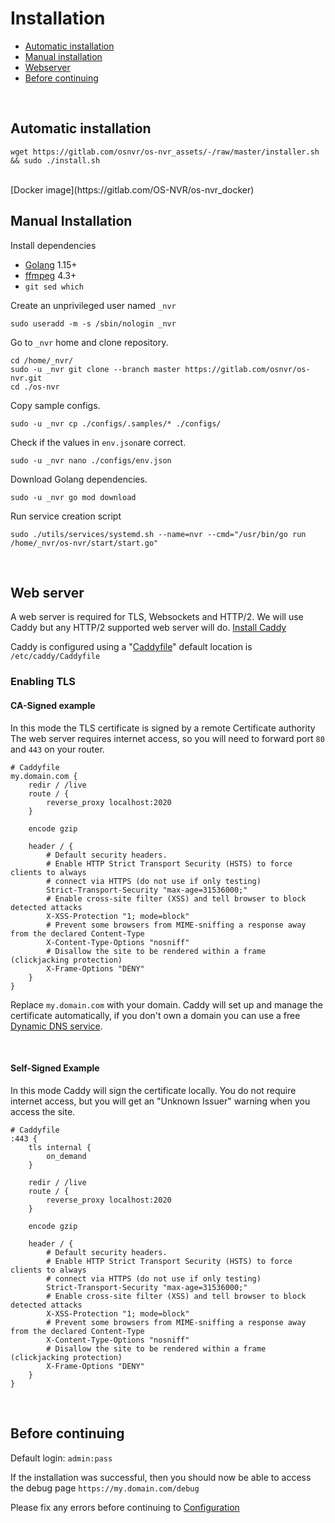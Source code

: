 # Installation

- [Automatic installation](#automatic-installation)
- [Manual installation](#manual-installation)
- [Webserver](#web-server)
- [Before continuing](#before-continuing)

<br>

## Automatic installation

    wget https://gitlab.com/osnvr/os-nvr_assets/-/raw/master/installer.sh && sudo ./install.sh

<br>
[Docker image](https://gitlab.com/OS-NVR/os-nvr_docker)


## Manual Installation

Install dependencies

- [Golang](https://golang.org/doc/install) 1.15+
- [ffmpeg](https://ffmpeg.org/download.html) 4.3+
- `git sed which`

Create an unprivileged user named `_nvr`

    sudo useradd -m -s /sbin/nologin _nvr

Go to `_nvr` home and clone repository.

    cd /home/_nvr/
    sudo -u _nvr git clone --branch master https://gitlab.com/osnvr/os-nvr.git
    cd ./os-nvr

Copy sample configs.

    sudo -u _nvr cp ./configs/.samples/* ./configs/

Check if the values in `env.json`are correct.

    sudo -u _nvr nano ./configs/env.json

Download Golang dependencies.
	
	sudo -u _nvr go mod download

Run service creation script

    sudo ./utils/services/systemd.sh --name=nvr --cmd="/usr/bin/go run /home/_nvr/os-nvr/start/start.go"

<br>

## Web server

A web server is required for TLS, Websockets and HTTP/2. We will use Caddy but any HTTP/2 supported web server will do. [Install Caddy](https://caddyserver.com/docs/install)

Caddy is configured using a "[Caddyfile](https://caddyserver.com/docs/caddyfile)" default location is `/etc/caddy/Caddyfile`

### Enabling TLS

#### CA-Signed example

In this mode the TLS certificate is signed by a remote Certificate authority
The web server requires internet access, so you will need to forward port `80` and `443` on your router.

```
# Caddyfile
my.domain.com {
	redir / /live
	route / {
		reverse_proxy localhost:2020
    }

    encode gzip

    header / {
		# Default security headers.
		# Enable HTTP Strict Transport Security (HSTS) to force clients to always
		# connect via HTTPS (do not use if only testing)
		Strict-Transport-Security "max-age=31536000;"
		# Enable cross-site filter (XSS) and tell browser to block detected attacks
		X-XSS-Protection "1; mode=block"
		# Prevent some browsers from MIME-sniffing a response away from the declared Content-Type
		X-Content-Type-Options "nosniff"
		# Disallow the site to be rendered within a frame (clickjacking protection)
		X-Frame-Options "DENY"
	}
}
```

Replace `my.domain.com` with your domain. Caddy will set up and manage the certificate automatically, if you don't own a domain you can use a free [Dynamic DNS service](https://www.comparitech.com/net-admin/dynamic-dns-providers/).

<br>

#### Self-Signed Example

In this mode Caddy will sign the certificate locally. You do not require internet access, but you will get an "Unknown Issuer" warning when you access the site.

```
# Caddyfile
:443 {
	tls internal {
		on_demand
	}

	redir / /live
	route / {
		reverse_proxy localhost:2020
    }

    encode gzip

    header / {
		# Default security headers.
		# Enable HTTP Strict Transport Security (HSTS) to force clients to always
		# connect via HTTPS (do not use if only testing)
		Strict-Transport-Security "max-age=31536000;"
		# Enable cross-site filter (XSS) and tell browser to block detected attacks
		X-XSS-Protection "1; mode=block"
		# Prevent some browsers from MIME-sniffing a response away from the declared Content-Type
		X-Content-Type-Options "nosniff"
		# Disallow the site to be rendered within a frame (clickjacking protection)
		X-Frame-Options "DENY"
	}
}
```

<br>

## Before continuing
Default login: `admin:pass`

If the installation was successful, then you should now be able to access the debug page `https://my.domain.com/debug` 


Please fix any errors before continuing to [Configuration](2_Configuration.md)
 
